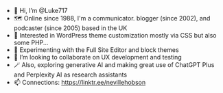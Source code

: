 - 👋 Hi, I’m @Luke717
- 🗺️ Online since 1988, I'm a communicator. blogger (since 2002), and podcaster (since 2005) based in the UK
- 👀 Interested in WordPress theme customization mostly via CSS but also some PHP...
- 🌱 Experimenting with the Full Site Editor and block themes
- 💞️ I’m looking to collaborate on UX development and testing
- 🪄 Also, exploring generative AI and making great use of ChatGPT Plus and Perplexity AI as research assistants
- 📫 Connections: https://linktr.ee/nevillehobson

<!---
Luke717/Luke717 is a ✨ special ✨ repository because its `README.md` (this file) appears on your GitHub profile.
You can click the Preview link to take a look at your changes.
--->
